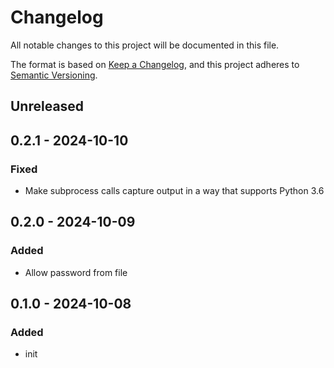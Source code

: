 # Changelog
All notable changes to this project will be documented in this file.

The format is based on [Keep a Changelog](https://keepachangelog.com/en/1.0.0/), and this project adheres to [Semantic Versioning](https://semver.org/spec/v2.0.0.html).

## Unreleased

## 0.2.1 - 2024-10-10
### Fixed
- Make subprocess calls capture output in a way that supports Python 3.6

## 0.2.0 - 2024-10-09
### Added
- Allow password from file

## 0.1.0 - 2024-10-08
### Added
- init
